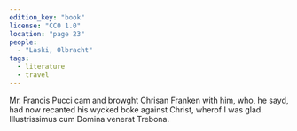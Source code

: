 ```yaml
---
edition_key: "book"
license: "CC0 1.0"
location: "page 23"
people:
  - "Laski, Olbracht"
tags:
  - literature
  - travel
---
```

Mr. Francis Pucci cam and browght
Chrisan Franken with him, who, he sayd, had now recanted his
wycked boke against Christ, wherof I was glad. Illustrissimus
cum Domina venerat Trebona.
